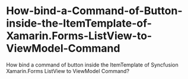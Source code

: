 # How-bind-a-Command-of-Button-inside-the-ItemTemplate-of-Xamarin.Forms-ListView-to-ViewModel-Command
How bind a command of button inside the ItemTemplate of Syncfusion Xamarin.Forms ListView to ViewModel Command?
